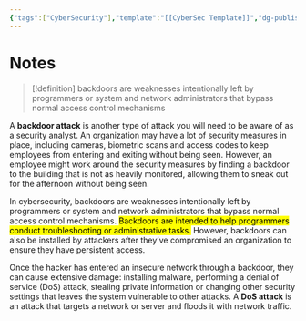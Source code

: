 ```yaml
---
{"tags":["CyberSecurity"],"template":"[[CyberSec Template]]","dg-publish":true,"permalink":"/600-coding/security/notes/cybersec-backdoor-attacks/","dgPassFrontmatter":true}
---
```



# Notes
> [!definition] 
> backdoors are weaknesses intentionally left by programmers or system and network administrators that bypass normal access control mechanisms

A **backdoor attack** is another type of attack you will need to be aware of as a security analyst. An organization may have a lot of security measures in place, including cameras, biometric scans and access codes to keep employees from entering and exiting without being seen. However, an employee might work around the security measures by finding a backdoor to the building that is not as heavily monitored, allowing them to sneak out for the afternoon without being seen. 

In cybersecurity, backdoors are weaknesses intentionally left by programmers or system and network administrators that bypass normal access control mechanisms. <mark class="hltr-orange">Backdoors are intended to help programmers conduct troubleshooting or administrative tasks.</mark> However, backdoors can also be installed by attackers after they’ve compromised an organization to ensure they have persistent access.

Once the hacker has entered an insecure network through a backdoor, they can cause extensive damage: installing malware, performing a denial of service (DoS) attack, stealing private information or changing other security settings that leaves the system vulnerable to other attacks. A **DoS attack** is an attack that targets a network or server and floods it with network traffic.